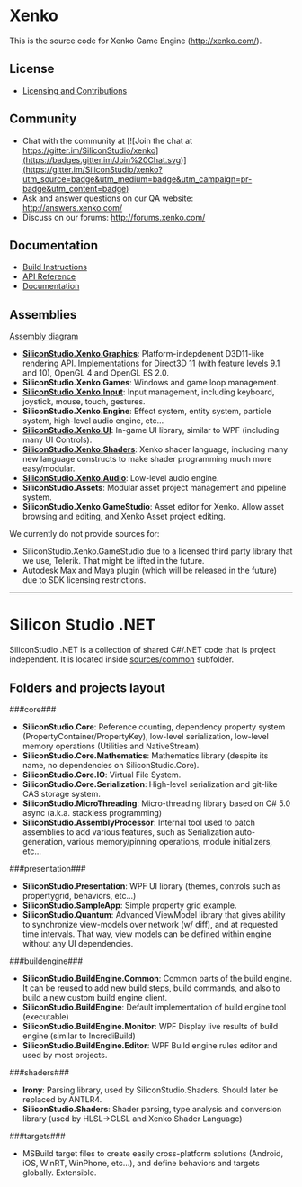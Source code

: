Xenko
=======

This is the source code for Xenko Game Engine (http://xenko.com/).

## License

* [Licensing and Contributions](LICENSE.md)

## Community

* Chat with the community at [![Join the chat at https://gitter.im/SiliconStudio/xenko](https://badges.gitter.im/Join%20Chat.svg)](https://gitter.im/SiliconStudio/xenko?utm_source=badge&utm_medium=badge&utm_campaign=pr-badge&utm_content=badge)
* Ask and answer questions on our QA website: http://answers.xenko.com/
* Discuss on our forums: http://forums.xenko.com/

## Documentation

* [Build Instructions](doc/GettingStarted.md)
* [API Reference](http://doc.xenko.com/1.4/api/api.html)
* [Documentation](http://doc.xenko.com/latest)

## Assemblies

[Assembly diagram](http://doc.xenko.com/html/index.htm?page=Assemblies+diagrams)

* [__SiliconStudio.Xenko.Graphics__](http://doc.xenko.com/1.4/graphics/index.html):
   Platform-indepdenent D3D11-like rendering API. Implementations for Direct3D 11 (with feature levels 9.1 and 10), OpenGL 4 and OpenGL ES 2.0.
* __SiliconStudio.Xenko.Games__:
   Windows and game loop management.
* [__SiliconStudio.Xenko.Input__](http://http://doc.xenko.com/1.4/input/index.html):
   Input management, including keyboard, joystick, mouse, touch, gestures.
* __SiliconStudio.Xenko.Engine__:
   Effect system, entity system, particle system, high-level audio engine, etc...
* [__SiliconStudio.Xenko.UI__](http://doc.xenko.com/1.4/ui/index.html):
   In-game UI library, similar to WPF (including many UI Controls).
* [__SiliconStudio.Xenko.Shaders__](http://doc.xenko.com/1.4/graphics/graphics-reference/effects-and-shaders-reference/shading-language/index.html):
   Xenko shader language, including many new language constructs to make shader programming much more easy/modular.
* [__SiliconStudio.Xenko.Audio__](http://doc.xenko.com/1.4/audio/index.html):
   Low-level audio engine.
* __SiliconStudio.Assets__:
   Modular asset project management and pipeline system.
* __SiliconStudio.Xenko.GameStudio__:
   Asset editor for Xenko. Allow asset browsing and editing, and Xenko Asset project editing.
   
We currently do not provide sources for:
* SiliconStudio.Xenko.GameStudio due to a licensed third party library that we use, Telerik. That might be lifted in the future.
* Autodesk Max and Maya plugin (which will be released in the future) due to SDK licensing restrictions.
   
----------

Silicon Studio .NET
===================

SiliconStudio .NET is a collection of shared C#/.NET code that is project independent. It is located inside [sources/common](sources/common) subfolder.

## Folders and projects layout

###core###

* __SiliconStudio.Core__:
   Reference counting, dependency property system (PropertyContainer/PropertyKey), low-level serialization, low-level memory operations (Utilities and NativeStream).
* __SiliconStudio.Core.Mathematics__:
   Mathematics library (despite its name, no dependencies on SiliconStudio.Core).
* __SiliconStudio.Core.IO__:
   Virtual File System.
* __SiliconStudio.Core.Serialization__:
   High-level serialization and git-like CAS storage system.
* __SiliconStudio.MicroThreading__:
   Micro-threading library based on C# 5.0 async (a.k.a. stackless programming)
* __SiliconStudio.AssemblyProcessor__:
   Internal tool used to patch assemblies to add various features, such as Serialization auto-generation, various memory/pinning operations, module initializers, etc...
   
###presentation###

* __SiliconStudio.Presentation__: WPF UI library (themes, controls such as propertygrid, behaviors, etc...)
* __SiliconStudio.SampleApp__: Simple property grid example.
* __SiliconStudio.Quantum__: Advanced ViewModel library that gives ability to synchronize view-models over network (w/ diff), and at requested time intervals. That way, view models can be defined within engine without any UI dependencies.

###buildengine###

* __SiliconStudio.BuildEngine.Common__:
   Common parts of the build engine. It can be reused to add new build steps, build commands, and also to build a new custom build engine client.
* __SiliconStudio.BuildEngine__: Default implementation of build engine tool (executable)
* __SiliconStudio.BuildEngine.Monitor__: WPF Display live results of build engine (similar to IncrediBuild)
* __SiliconStudio.BuildEngine.Editor__: WPF Build engine rules editor
and used by most projects.

###shaders###

* __Irony__: Parsing library, used by SiliconStudio.Shaders. Should later be replaced by ANTLR4.
* __SiliconStudio.Shaders__: Shader parsing, type analysis and conversion library (used by HLSL->GLSL and Xenko Shader Language)

###targets###

* MSBuild target files to create easily cross-platform solutions (Android, iOS, WinRT, WinPhone, etc...), and define behaviors and targets globally. Extensible.
